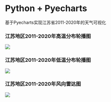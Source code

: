 # Python + Pyecharts
基于Pyecharts实现江苏省2011-2020年的天气可视化



### 江苏地区2011-2020年高温分布轮播图

![](https://0-bit.oss-cn-beijing.aliyuncs.com/hxfy3-2kl3t.gif)

### 江苏地区2011-2020年低温分布轮播图

![](https://0-bit.oss-cn-beijing.aliyuncs.com/dlezg-e53ph.gif)

### 江苏地区2011-2020年风向雷达图

![](https://0-bit.oss-cn-beijing.aliyuncs.com/st2oo-qjukv.gif)

